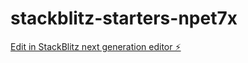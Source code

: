 # stackblitz-starters-npet7x

[Edit in StackBlitz next generation editor ⚡️](https://stackblitz.com/~/github.com/lassewehlmanngit/stackblitz-starters-npet7x)